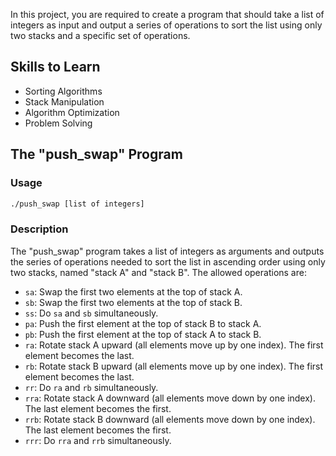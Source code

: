 
In this project, you are required to create a program that should take a list of integers as input and output a series of operations to sort the list using only two stacks and a specific set of operations.

## Skills to Learn

- Sorting Algorithms
- Stack Manipulation
- Algorithm Optimization
- Problem Solving

## The "push_swap" Program

### Usage

```bash
./push_swap [list of integers]
```

### Description

The "push_swap" program takes a list of integers as arguments and outputs the series of operations needed to sort the list in ascending order using only two stacks, named "stack A" and "stack B". The allowed operations are:

- `sa`: Swap the first two elements at the top of stack A.
- `sb`: Swap the first two elements at the top of stack B.
- `ss`: Do `sa` and `sb` simultaneously.
- `pa`: Push the first element at the top of stack B to stack A.
- `pb`: Push the first element at the top of stack A to stack B.
- `ra`: Rotate stack A upward (all elements move up by one index). The first element becomes the last.
- `rb`: Rotate stack B upward (all elements move up by one index). The first element becomes the last.
- `rr`: Do `ra` and `rb` simultaneously.
- `rra`: Rotate stack A downward (all elements move down by one index). The last element becomes the first.
- `rrb`: Rotate stack B downward (all elements move down by one index). The last element becomes the first.
- `rrr`: Do `rra` and `rrb` simultaneously.
